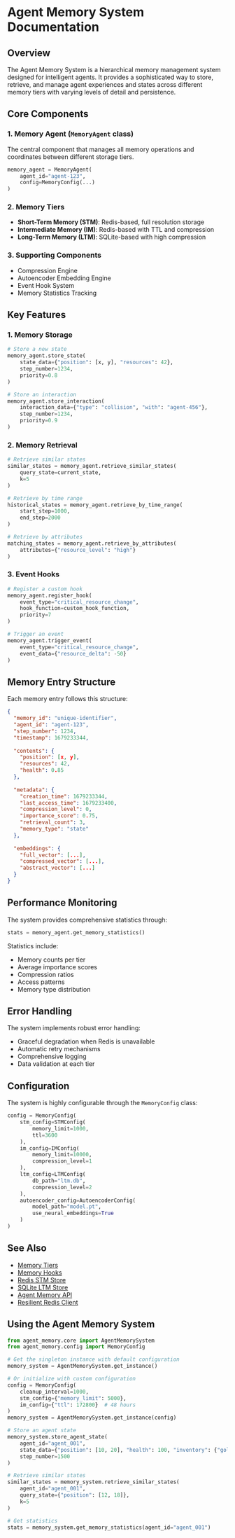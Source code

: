 # Agent Memory System Documentation

## Overview

The Agent Memory System is a hierarchical memory management system designed for intelligent agents. It provides a sophisticated way to store, retrieve, and manage agent experiences and states across different memory tiers with varying levels of detail and persistence.

## Core Components

### 1. Memory Agent (`MemoryAgent` class)
The central component that manages all memory operations and coordinates between different storage tiers.

```python
memory_agent = MemoryAgent(
    agent_id="agent-123",
    config=MemoryConfig(...)
)
```

### 2. Memory Tiers
- **Short-Term Memory (STM)**: Redis-based, full resolution storage
- **Intermediate Memory (IM)**: Redis-based with TTL and compression
- **Long-Term Memory (LTM)**: SQLite-based with high compression

### 3. Supporting Components
- Compression Engine
- Autoencoder Embedding Engine
- Event Hook System
- Memory Statistics Tracking

## Key Features

### 1. Memory Storage
```python
# Store a new state
memory_agent.store_state(
    state_data={"position": [x, y], "resources": 42},
    step_number=1234,
    priority=0.8
)

# Store an interaction
memory_agent.store_interaction(
    interaction_data={"type": "collision", "with": "agent-456"},
    step_number=1234,
    priority=0.9
)
```

### 2. Memory Retrieval
```python
# Retrieve similar states
similar_states = memory_agent.retrieve_similar_states(
    query_state=current_state,
    k=5
)

# Retrieve by time range
historical_states = memory_agent.retrieve_by_time_range(
    start_step=1000,
    end_step=2000
)

# Retrieve by attributes
matching_states = memory_agent.retrieve_by_attributes(
    attributes={"resource_level": "high"}
)
```

### 3. Event Hooks
```python
# Register a custom hook
memory_agent.register_hook(
    event_type="critical_resource_change",
    hook_function=custom_hook_function,
    priority=7
)

# Trigger an event
memory_agent.trigger_event(
    event_type="critical_resource_change",
    event_data={"resource_delta": -50}
)
```

## Memory Entry Structure

Each memory entry follows this structure:
```json
{
  "memory_id": "unique-identifier",
  "agent_id": "agent-123",
  "step_number": 1234,
  "timestamp": 1679233344,
  
  "contents": {
    "position": [x, y],
    "resources": 42,
    "health": 0.85
  },
  
  "metadata": {
    "creation_time": 1679233344,
    "last_access_time": 1679233400,
    "compression_level": 0,
    "importance_score": 0.75,
    "retrieval_count": 3,
    "memory_type": "state"
  },
  
  "embeddings": {
    "full_vector": [...],
    "compressed_vector": [...],
    "abstract_vector": [...]
  }
}
```

## Performance Monitoring

The system provides comprehensive statistics through:
```python
stats = memory_agent.get_memory_statistics()
```

Statistics include:
- Memory counts per tier
- Average importance scores
- Compression ratios
- Access patterns
- Memory type distribution

## Error Handling

The system implements robust error handling:
- Graceful degradation when Redis is unavailable
- Automatic retry mechanisms
- Comprehensive logging
- Data validation at each tier

## Configuration

The system is highly configurable through the `MemoryConfig` class:
```python
config = MemoryConfig(
    stm_config=STMConfig(
        memory_limit=1000,
        ttl=3600
    ),
    im_config=IMConfig(
        memory_limit=10000,
        compression_level=1
    ),
    ltm_config=LTMConfig(
        db_path="ltm.db",
        compression_level=2
    ),
    autoencoder_config=AutoencoderConfig(
        model_path="model.pt",
        use_neural_embeddings=True
    )
)
```

## See Also
- [Memory Tiers](memory_tiers.md)
- [Memory Hooks](memory_hooks.md)
- [Redis STM Store](redis_stm_store.md)
- [SQLite LTM Store](sqlite_ltm_store.md)
- [Agent Memory API](agent_memory_api.md)
- [Resilient Redis Client](resilient_redis_client.md)

## Using the Agent Memory System

```python
from agent_memory.core import AgentMemorySystem
from agent_memory.config import MemoryConfig

# Get the singleton instance with default configuration
memory_system = AgentMemorySystem.get_instance()

# Or initialize with custom configuration
config = MemoryConfig(
    cleanup_interval=1000,
    stm_config={"memory_limit": 5000},
    im_config={"ttl": 172800}  # 48 hours
)
memory_system = AgentMemorySystem.get_instance(config)

# Store an agent state
memory_system.store_agent_state(
    agent_id="agent_001",
    state_data={"position": [10, 20], "health": 100, "inventory": {"gold": 50}},
    step_number=1500
)

# Retrieve similar states
similar_states = memory_system.retrieve_similar_states(
    agent_id="agent_001",
    query_state={"position": [12, 18]},
    k=5
)

# Get statistics
stats = memory_system.get_memory_statistics(agent_id="agent_001") 